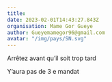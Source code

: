 ```yaml
---
title: 
date: 2023-02-01T14:43:27.843Z
organisation: Mame Gor Gueye
author: Gueyemamegor96@gmail.com
avatar: "/img/pays/SN.svg"
---
```


Arrêtez avant qu’il soit trop tard

Y’aura pas de 3 e mandat